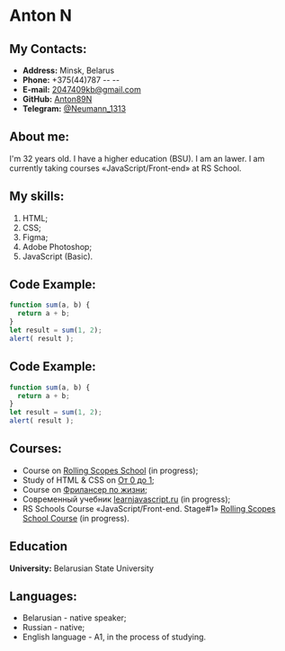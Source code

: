 # Anton N

## My Contacts:
* **Address:** Minsk, Belarus
* **Phone:** +375(44)787 -- --
* **E-mail:** [2047409kb@gmail.com](2047409kb@gmail.com)
* **GitHub:** [Anton89N](https://github.com/Anton89N)
* **Telegram:** [@Neumann_1313](https://t.me/Neumann_1313)

## About me:
I'm 32 years old. I have a higher education (BSU). I am an lawer. I am currently taking courses «JavaScript/Front-end» at RS School.

## My skills:
1. HTML;
2. CSS;
3. Figma;
4. Adobe Photoshop;
5. JavaScript (Basic).

## Code Example:
```javascript
function sum(a, b) {
  return a + b;
}
let result = sum(1, 2);
alert( result );
```
## Code Example:
```javascript
function sum(a, b) {
  return a + b;
}
let result = sum(1, 2);
alert( result );
```
## Courses:
* Course on [Rolling Scopes School](https://www.youtube.com/c/RollingScopesSchool) (in progress);
* Study of HTML & CSS on [От 0 до 1](https://www.youtube.com/c/%D0%9E%D1%820%D0%B4%D0%BE1);
* Course on [Фрилансер по жизни](https://www.youtube.com/channel/UCedskVwIKiZJsO8XdJdLKnA);
* Современный учебник [learnjavascript.ru](https://learn.javascript.ru/) (in progress);
* RS Schools Course «JavaScript/Front-end. Stage#1» [Rolling Scopes School Course](https://github.com/rolling-scopes-school) (in progress).

## Education
__University:__ Belarusian State University

## Languages:
* Belarusian - native speaker;
* Russian - native;
* English language - A1, in the process of studying.
